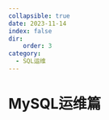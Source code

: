 ```yaml
---
collapsible: true
date: 2023-11-14
index: false
dir:
    order: 3
category: 
  - SQL运维
---
```


# MySQL运维篇
